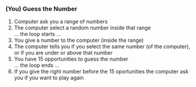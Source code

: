### (You) Guess the Number
1. Computer ask you a range of numbers
2. The computer select a random number inside that range <br/>
... the loop starts ...<br/>
3. You give a number to the computer (inside the range)
4. The computer tells you if you select the same number (of the computer), or if you are under or above that number
5. You have 15 opportunities to guess the number <br/>
... the loop ends ...<br/>
7. If you give the right number before the 15 oportunities the computer ask you if you want to play again
